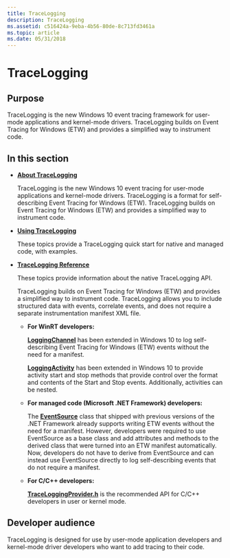 ```yaml
---
title: TraceLogging
description: TraceLogging
ms.assetid: c516424a-9eba-4b56-80de-8c713fd3461a
ms.topic: article
ms.date: 05/31/2018
---
```


# TraceLogging

## Purpose

TraceLogging is the new Windows 10 event tracing framework for user-mode
applications and kernel-mode drivers. TraceLogging builds on Event Tracing for
Windows (ETW) and provides a simplified way to instrument code.

## In this section

- [**About TraceLogging**](./trace-logging-about.md)

  TraceLogging is the new Windows 10 event tracing for user-mode applications
  and kernel-mode drivers. TraceLogging is a format for self-describing Event
  Tracing for Windows (ETW). TraceLogging builds on Event Tracing for Windows
  (ETW) and provides a simplified way to instrument code.

- [**Using TraceLogging**](./tracelogging-using-tracelogging.md)

  These topics provide a TraceLogging quick start for native and managed code,
  with examples.

- [**TraceLogging Reference**](./trace-logging-reference.md)

  These topics provide information about the native TraceLogging API.

  TraceLogging builds on Event Tracing for Windows (ETW) and provides a
  simplified way to instrument code. TraceLogging allows you to include
  structured data with events, correlate events, and does not require a separate
  instrumentation manifest XML file.

  - **For WinRT developers:**

    [**LoggingChannel**](/uwp/api/Windows.Foundation.Diagnostics.LoggingChannel)
    has been extended in Windows 10 to log self-describing Event Tracing for
    Windows (ETW) events without the need for a manifest.

    [**LoggingActivity**](/windows/win32/api/traceloggingactivity/nl-traceloggingactivity-traceloggingactivity)
    has been extended in Windows 10 to provide activity start and stop methods
    that provide control over the format and contents of the Start and Stop
    events. Additionally, activities can be nested.

  - **For managed code (Microsoft .NET Framework) developers:**

    The [**EventSource**](/dotnet/api/system.diagnostics.tracing.eventsource)
    class that shipped with previous versions of the .NET Framework already
    supports writing ETW events without the need for a manifest. However,
    developers were required to use EventSource as a base class and add
    attributes and methods to the derived class that were turned into an ETW
    manifest automatically. Now, developers do not have to derive from
    EventSource and can instead use EventSource directly to log self-describing
    events that do not require a manifest.

  - **For C/C++ developers:**

    [**TraceLoggingProvider.h**](/windows/win32/api/traceloggingprovider/) is
    the recommended API for C/C++ developers in user or kernel mode.

## Developer audience

TraceLogging is designed for use by user-mode application developers and
kernel-mode driver developers who want to add tracing to their code.

